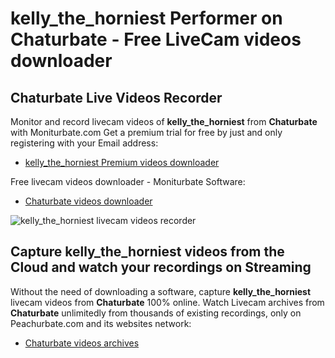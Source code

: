 # kelly_the_horniest Performer on Chaturbate - Free LiveCam videos downloader

## Chaturbate Live Videos Recorder

Monitor and record livecam videos of **kelly_the_horniest** from **Chaturbate** with Moniturbate.com
Get a premium trial for free by just and only registering with your Email address:
* [kelly_the_horniest Premium videos downloader](https://moniturbate.com/request-demo-licence-key.html)

Free livecam videos downloader - Moniturbate Software:
* [Chaturbate videos downloader](https://moniturbate.com/moniturbate-download-software.html)

![kelly_the_horniest livecam videos recorder](https://peachurnet.com/templates/moniturbate-software.png)


## Capture kelly_the_horniest videos from the Cloud and watch your recordings on Streaming

Without the need of downloading a software, capture **kelly_the_horniest** livecam videos from **Chaturbate** 100% online.
Watch Livecam archives from **Chaturbate** unlimitedly from thousands of existing recordings, only on Peachurbate.com and its websites network:
* [Chaturbate videos archives](https://peachurnet.com/)